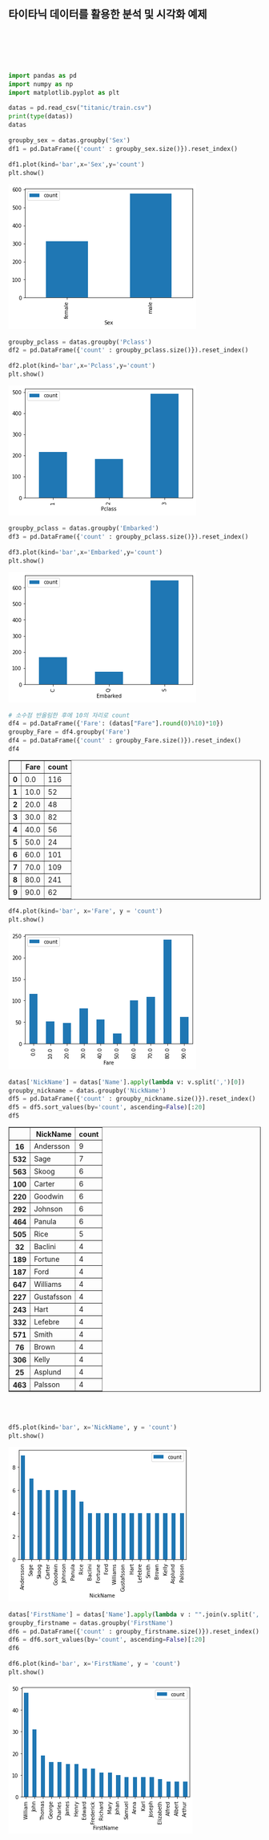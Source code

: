## 타이타닉 데이터를 활용한 분석 및 시각화 예제

<br>
<br>
<br>
<br>



```python
import pandas as pd
import numpy as np
import matplotlib.pyplot as plt
```


```python
datas = pd.read_csv("titanic/train.csv")
print(type(datas))
datas
```


```python
groupby_sex = datas.groupby('Sex')
df1 = pd.DataFrame({'count' : groupby_sex.size()}).reset_index()
```


```python
df1.plot(kind='bar',x='Sex',y='count')
plt.show()
```


    
![png](output_3_0.png)
    



```python
groupby_pclass = datas.groupby('Pclass')
df2 = pd.DataFrame({'count' : groupby_pclass.size()}).reset_index()
```


```python
df2.plot(kind='bar',x='Pclass',y='count')
plt.show()
```


    
![png](output_5_0.png)
    



```python
groupby_pclass = datas.groupby('Embarked')
df3 = pd.DataFrame({'count' : groupby_pclass.size()}).reset_index()
```


```python
df3.plot(kind='bar',x='Embarked',y='count')
plt.show()
```


    
![png](output_7_0.png)
    



```python
# 소수점 반올림한 후에 10의 자리로 count
df4 = pd.DataFrame({'Fare': (datas["Fare"].round(0)%10)*10})
groupby_Fare = df4.groupby('Fare')
df4 = pd.DataFrame({'count' : groupby_Fare.size()}).reset_index()
df4
```




<div>
<style scoped>
    .dataframe tbody tr th:only-of-type {
        vertical-align: middle;
    }

    .dataframe tbody tr th {
        vertical-align: top;
    }

    .dataframe thead th {
        text-align: right;
    }
</style>
<table border="1" class="dataframe">
  <thead>
    <tr style="text-align: right;">
      <th></th>
      <th>Fare</th>
      <th>count</th>
    </tr>
  </thead>
  <tbody>
    <tr>
      <th>0</th>
      <td>0.0</td>
      <td>116</td>
    </tr>
    <tr>
      <th>1</th>
      <td>10.0</td>
      <td>52</td>
    </tr>
    <tr>
      <th>2</th>
      <td>20.0</td>
      <td>48</td>
    </tr>
    <tr>
      <th>3</th>
      <td>30.0</td>
      <td>82</td>
    </tr>
    <tr>
      <th>4</th>
      <td>40.0</td>
      <td>56</td>
    </tr>
    <tr>
      <th>5</th>
      <td>50.0</td>
      <td>24</td>
    </tr>
    <tr>
      <th>6</th>
      <td>60.0</td>
      <td>101</td>
    </tr>
    <tr>
      <th>7</th>
      <td>70.0</td>
      <td>109</td>
    </tr>
    <tr>
      <th>8</th>
      <td>80.0</td>
      <td>241</td>
    </tr>
    <tr>
      <th>9</th>
      <td>90.0</td>
      <td>62</td>
    </tr>
  </tbody>
</table>
</div>




```python
df4.plot(kind='bar', x='Fare', y = 'count')
plt.show()
```


    
![png](output_9_0.png)
    



```python
datas['NickName'] = datas['Name'].apply(lambda v: v.split(',')[0])
groupby_nickname = datas.groupby('NickName')
df5 = pd.DataFrame({'count' : groupby_nickname.size()}).reset_index()
df5 = df5.sort_values(by='count', ascending=False)[:20]
df5
```




<div>
<table border="1" class="dataframe">
  <thead>
    <tr style="text-align: right;">
      <th></th>
      <th>NickName</th>
      <th>count</th>
    </tr>
  </thead>
  <tbody>
    <tr>
      <th>16</th>
      <td>Andersson</td>
      <td>9</td>
    </tr>
    <tr>
      <th>532</th>
      <td>Sage</td>
      <td>7</td>
    </tr>
    <tr>
      <th>563</th>
      <td>Skoog</td>
      <td>6</td>
    </tr>
    <tr>
      <th>100</th>
      <td>Carter</td>
      <td>6</td>
    </tr>
    <tr>
      <th>220</th>
      <td>Goodwin</td>
      <td>6</td>
    </tr>
    <tr>
      <th>292</th>
      <td>Johnson</td>
      <td>6</td>
    </tr>
    <tr>
      <th>464</th>
      <td>Panula</td>
      <td>6</td>
    </tr>
    <tr>
      <th>505</th>
      <td>Rice</td>
      <td>5</td>
    </tr>
    <tr>
      <th>32</th>
      <td>Baclini</td>
      <td>4</td>
    </tr>
    <tr>
      <th>189</th>
      <td>Fortune</td>
      <td>4</td>
    </tr>
    <tr>
      <th>187</th>
      <td>Ford</td>
      <td>4</td>
    </tr>
    <tr>
      <th>647</th>
      <td>Williams</td>
      <td>4</td>
    </tr>
    <tr>
      <th>227</th>
      <td>Gustafsson</td>
      <td>4</td>
    </tr>
    <tr>
      <th>243</th>
      <td>Hart</td>
      <td>4</td>
    </tr>
    <tr>
      <th>332</th>
      <td>Lefebre</td>
      <td>4</td>
    </tr>
    <tr>
      <th>571</th>
      <td>Smith</td>
      <td>4</td>
    </tr>
    <tr>
      <th>76</th>
      <td>Brown</td>
      <td>4</td>
    </tr>
    <tr>
      <th>306</th>
      <td>Kelly</td>
      <td>4</td>
    </tr>
    <tr>
      <th>25</th>
      <td>Asplund</td>
      <td>4</td>
    </tr>
    <tr>
      <th>463</th>
      <td>Palsson</td>
      <td>4</td>
    </tr>
  </tbody>
</table>
</div>

<br>
<br>


```python
df5.plot(kind='bar', x='NickName', y = 'count')
plt.show()
```


    
![png](output_11_0.png)
    

```python
datas['FirstName'] = datas['Name'].apply(lambda v : "".join(v.split(',')[1].split()[1].split('(')).split(')')[0])
groupby_firstname = datas.groupby('FirstName')
df6 = pd.DataFrame({'count' : groupby_firstname.size()}).reset_index()
df6 = df6.sort_values(by='count', ascending=False)[:20]
df6
```

```python
df6.plot(kind='bar', x='FirstName', y = 'count')
plt.show()
```


    
![png](output_13_0.png)
    

